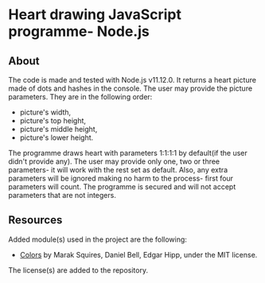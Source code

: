 # Heart drawing JavaScript programme- Node.js

## About

The code is made and tested with Node.js v11.12.0. It returns a heart picture made of dots and hashes in the console. The user may provide the picture parameters. They are in the following order:

- picture's width,
- picture's top height,
- picture's middle height,
- picture's lower height.

The programme draws heart with parameters 1:1:1:1 by default(if the user didn't provide any). The user may provide only one, two or three parameters- it will work with the rest set as default. Also, any extra parameters will be ignored making no harm to the process- first four parameters will count. The programme is secured and will not accept parameters that are not integers.

## Resources

Added module(s) used in the project are the following:

- [Colors](https://www.npmjs.com/package/colors) by Marak Squires, Daniel Bell, Edgar Hipp, under the MIT license.

The license(s) are added to the repository.
